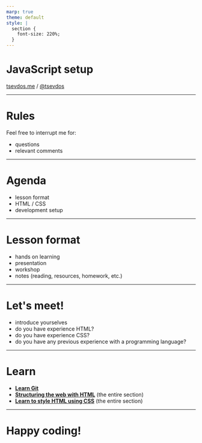 ```yaml
---
marp: true
theme: default
style: |
  section {
    font-size: 220%;
  }
---
```


# JavaScript setup

[tsevdos.me](https://tsevdos.me) / [@tsevdos](https://twitter.com/tsevdos)

---

# Rules

Feel free to interrupt me for:

- questions
- relevant comments

---

# Agenda

- lesson format
- HTML / CSS
- development setup

---

# Lesson format

- hands on learning
- presentation
- workshop
- notes (reading, resources, homework, etc.)

---

# Let's meet!

- introduce yourselves
- do you have experience HTML?
- do you have experience CSS?
- do you have any previous experience with a programming language?

---

# Learn

- [**Learn Git**](https://www.boot.dev/courses/learn-git)
- [**Structuring the web with HTML**](https://developer.mozilla.org/en-US/docs/Learn/HTML) (the entire section)
- [**Learn to style HTML using CSS**](https://developer.mozilla.org/en-US/docs/Learn/CSS) (the entire section)

---

# Happy coding!
